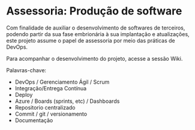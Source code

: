# Assessoria: Produção de software

Com finalidade de auxiliar o desenvolvimento de softwares de terceiros, podendo partir da sua fase embrionária à sua implantação e atualizações, este projeto assume o papel de assessoria por meio das práticas de DevOps.

Para acompanhar o desenvolvimento do projeto, acesse a sessão Wiki.





Palavras-chave:

- DevOps / Gerenciamento Ágil / Scrum
- Integração/Entrega Contínua
- Deploy
- Azure / Boards (sprints, etc) / Dashboards
- Repositorio centralizado
- Commit / git / versionamento
- Documentação
